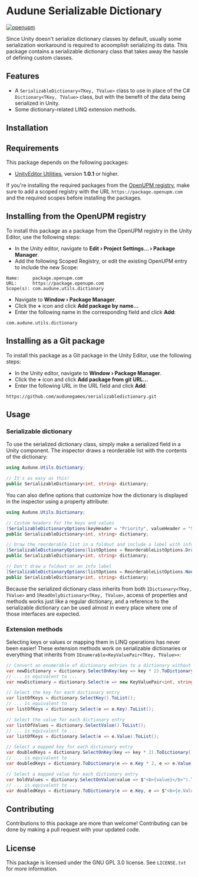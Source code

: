# Audune Serializable Dictionary

[![openupm](https://img.shields.io/npm/v/com.audune.utils.dictionary?label=openupm&registry_uri=https://package.openupm.com)](https://openupm.com/packages/com.audune.utils.dictionary/)

Since Unity doesn't serialize dictionary classes by default, usually some serialization workaround is required to acoomplish serializing its data. This package contains a serializable dictionary class that takes away the hassle of defining custom classes.

## Features

* A `SerializableDictionary<TKey, TValue>` class to use in place of the C# `Dictionary<TKey, TValue>` class, but with the benefit of the data being serialized in Unity.
* Some dictionary-related LINQ extension methods.

## Installation

## Requirements

This package depends on the following packages:

* [UnityEditor Utilities](https://openupm.com/packages/com.audune.utils.unityeditor/), version **1.0.1** or higher.

If you're installing the required packages from the [OpenUPM registry](https://openupm.com/), make sure to add a scoped registry with the URL `https://package.openupm.com` and the required scopes before installing the packages.

## Installing from the OpenUPM registry

To install this package as a package from the OpenUPM registry in the Unity Editor, use the following steps:

* In the Unity editor, navigate to **Edit › Project Settings... › Package Manager**.
* Add the following Scoped Registry, or edit the existing OpenUPM entry to include the new Scope:

```
Name:     package.openupm.com
URL:      https://package.openupm.com
Scope(s): com.audune.utils.dictionary
```

* Navigate to **Window › Package Manager**.
* Click the **+** icon and click **Add package by name...**
* Enter the following name in the corresponding field and click **Add**:

```
com.audune.utils.dictionary
```

## Installing as a Git package

To install this package as a Git package in the Unity Editor, use the following steps:

* In the Unity editor, navigate to **Window › Package Manager**.
* Click the **+** icon and click **Add package from git URL...**
* Enter the following URL in the URL field and click **Add**:

```
https://github.com/audunegames/serializabledictionary.git
```

## Usage

### Serializable dictionary

To use the serialized dictionary class, simply make a serialized field in a Unity component. The inspector draws a reorderable list with the contents of the dictionary:

```csharp
using Audune.Utils.Dictionary;

// It's as easy as this!
public SerializableDictionary<int, string> dictionary;
```

You can also define options that customize how the dictionary is displayed in the inspector using a property attribute:

```csharp
using Audune.Utils.Dictionary;

// Custom headers for the keys and values
[SerializableDictionaryOptions(keyHeader = "Priority", valueHeader = "String")]
public SerializableDictionary<int, string> dictionary;

// Draw the reorderable list in a foldout and include a label with info about the dictionary (this is the default)
[SerializableDictionaryOptions(listOptions = ReorderableListOptions.DrawFoldout | ReorderableListOptions.DrawInfoField)]
public SerializableDictionary<int, string> dictionary;

// Don't draw a foldout or an info label
[SerializableDictionaryOptions(listOptions = ReorderableListOptions.None)]
public SerializableDictionary<int, string> dictionary;
```

Because the serialized dictionary class inherits from both `IDictionary<TKey, TValue>` and `IReadOnlyDictionary<TKey, TValue>`, access of properties and methods works just like a regular dictionary, and a reference to the serializable dictionary can be used almost in every place where one of those interfaces are expected.

### Extension methods

Selecting keys or values or mapping them in LINQ operations has never been easier! These extension methods work on serializable dictionaries or everything that inherits from `IEnumerable<KeyValuePair<TKey, TValue>>`:

```csharp
// Convert an enumerable of dictionary entries to a dictionary without providing selectors
var newDictionary = dictionary.SelectOnKey(key => key * 2).ToDictionary();
// ... is equivalent to ...
var newDictionary = dictionary.Select(e => new KeyValuePair<int, string>(e.Key * 2, e.Value)).ToDictionary(e => e.Key, e => e.Value);

// Select the key for each dictionary entry
var listOfKeys = dictionary.SelectKey().ToList();
// ... is equivalent to ...
var listOfKeys = dictionary.Select(e => e.Key).ToList();

// Select the value for each dictionary entry
var listOfValues = dictionary.SelectValue().ToList();
// ... is equivalent to ...
var listOfKeys = dictionary.Select(e => e.Value).ToList();

// Select a mapped key for each dictionary entry
var doubledKeys = dictionary.SelectOnKey(key => key * 2).ToDictionary();
// ... is equivalent to ...
var doubledKeys = dictionary.ToDictionary(e => e.Key * 2, e => e.Value);

// Select a mapped value for each dictionary entry
var boldValues = dictionary.SelectOnValue(value => $"<b>{value}</b>").ToDictionary();
// ... is equivalent to ...
var doubledKeys = dictionary.ToDictionary(e => e.Key, e => $"<b>{e.Value}</b>");
```

## Contributing

Contributions to this package are more than welcome! Contributing can be done by making a pull request with your updated code.

## License

This package is licensed under the GNU GPL 3.0 license. See `LICENSE.txt` for more information.

